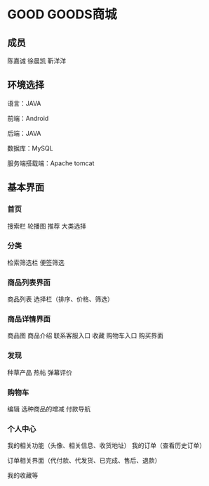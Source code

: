 # GOOD GOODS商城

## 成员

陈嘉诚 徐晨凯 靳洋洋

## 环境选择

语言：JAVA

前端：Android

后端：JAVA

数据库：MySQL

服务端搭载端：Apache tomcat



## 基本界面

### 首页

搜索栏 轮播图 推荐  大类选择

### 分类

检索筛选栏 便签筛选

### 商品列表界面

商品列表 选择栏（排序、价格、筛选）

### 商品详情界面

商品图  商品介绍 联系客服入口  收藏  购物车入口  购买界面

### 发现

种草产品  热帖  弹幕评价

### 购物车

编辑 选种商品的增减 付款导航 

### 个人中心

我的相关功能（头像、相关信息、收货地址） 我的订单（查看历史订单）

订单相关界面（代付款、代发货、已完成、售后、退款）

我的收藏等
